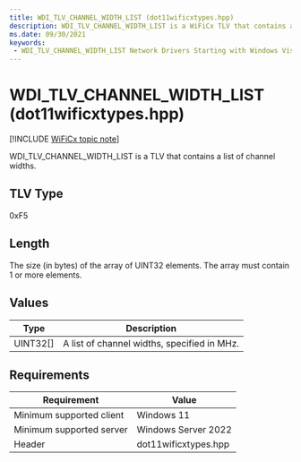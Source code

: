 ```yaml
---
title: WDI_TLV_CHANNEL_WIDTH_LIST (dot11wificxtypes.hpp)
description: WDI_TLV_CHANNEL_WIDTH_LIST is a WiFiCx TLV that contains a list of channel widths.
ms.date: 09/30/2021
keywords:
 - WDI_TLV_CHANNEL_WIDTH_LIST Network Drivers Starting with Windows Vista
---
```


# WDI\_TLV\_CHANNEL\_WIDTH\_LIST (dot11wificxtypes.hpp)

[!INCLUDE [WiFiCx topic note](../includes/wificx-version-warning.md)]


WDI\_TLV\_CHANNEL\_WIDTH\_LIST is a TLV that contains a list of channel widths.

## TLV Type


0xF5

## Length


The size (in bytes) of the array of UINT32 elements. The array must contain 1 or more elements.

## Values


| Type       | Description                                 |
|------------|---------------------------------------------|
| UINT32\[\] | A list of channel widths, specified in MHz. |

 

## Requirements

|Requirement|Value|
|--- |--- |
|Minimum supported client|Windows 11|
|Minimum supported server|Windows Server 2022|
|Header|dot11wificxtypes.hpp|

 

 




